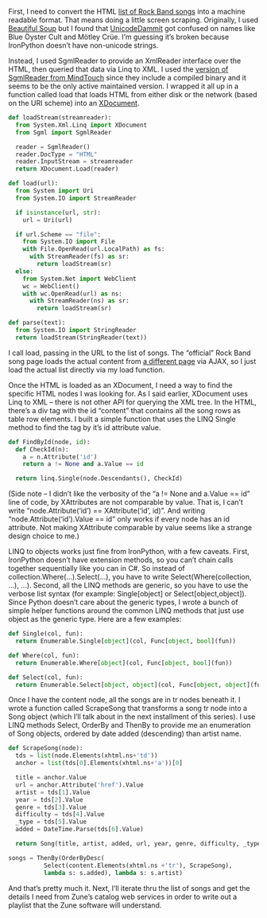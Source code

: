 First, I need to convert the HTML [list of Rock Band
songs](http://www.rockband.com/music/songs) into a machine readable
format. That means doing a little screen scraping. Originally, I used
[Beautiful Soup](http://www.crummy.com/software/BeautifulSoup/) but I
found that
[UnicodeDammit](http://www.crummy.com/software/BeautifulSoup/documentation.html#Beautiful%20Soup%20Gives%20You%20Unicode,%20Dammit)
got confused on names like Blue Öyster Cult and Mötley Crüe. I’m
guessing it’s broken because IronPython doesn’t have non-unicode
strings.

Instead, I used SgmlReader to provide an XmlReader interface over the
HTML, then queried that data via Linq to XML. I used the [version of
SgmlReader from
MindTouch](http://wiki.developer.mindtouch.com/Community/SgmlReader)
since they include a compiled binary and it seems to be the only active
maintained version. I wrapped it all up in a function called load that
loads HTML from either disk or the network (based on the URI scheme)
into an
[XDocument](http://msdn.microsoft.com/en-us/library/system.xml.linq.xdocument.aspx).

``` python
def loadStream(streamreader):
  from System.Xml.Linq import XDocument
  from Sgml import SgmlReader

  reader = SgmlReader()
  reader.DocType = "HTML"
  reader.InputStream = streamreader
  return XDocument.Load(reader)

def load(url):
  from System import Uri
  from System.IO import StreamReader

  if isinstance(url, str):
    url = Uri(url)

  if url.Scheme == "file":
    from System.IO import File
    with File.OpenRead(url.LocalPath) as fs:
      with StreamReader(fs) as sr:
        return loadStream(sr)
  else:
    from System.Net import WebClient
    wc = WebClient()
    with wc.OpenRead(url) as ns:
      with StreamReader(ns) as sr:
        return loadStream(sr)

def parse(text):
  from System.IO import StringReader
  return loadStream(StringReader(text))
```

I call load, passing in the URL to the list of songs. The “official”
Rock Band song page loads the actual content from [a different
page](url%20=%20'http://www.rockband.com/music/getSearchResultsTable_Ajax?sort_on=songs.NAME&sort_order=asc')
via AJAX, so I just load the actual list directly via my load function.

Once the HTML is loaded as an XDocument, I need a way to find the
specific HTML nodes I was looking for. As I said earlier, XDocument uses
Linq to XML – there is not other API for querying the XML tree. In the
HTML, there’s a div tag with the id “content” that contains all the song
rows as table row elements. I built a simple function that uses the LINQ
Single method to find the tag by it’s id attribute value.

``` python
def FindById(node, id):
  def CheckId(n):
    a = n.Attribute('id')
    return a != None and a.Value == id

  return linq.Single(node.Descendants(), CheckId)
```

(Side note – I didn’t like the verbosity of the “a != None and a<span
style="color: blue">.</span>Value == id” line of code, by XAttributes
are not comparable by value. That is, I can’t write
“node.Attribute(‘id’) == XAttribute(‘id’, id)”. And writing
“node.Attribute(‘id’).Value == id” only works if every node has an id
attribute. Not making XAttribute comparable by value seems like a
strange design choice to me.)

LINQ to objects works just fine from IronPython, with a few caveats.
First, IronPython doesn’t have extension methods, so you can’t chain
calls together sequentially like you can in C\#. So instead of
collection.Where(…).Select(…), you have to write
Select(Where(collection, …), …). Second, all the LINQ methods are
generic, so you have to use the verbose list syntax (for example:
Single[object] or Select[object,object]). Since Python doesn’t care
about the generic types, I wrote a bunch of simple helper functions
around the common LINQ methods that just use object as the generic type.
Here are a few examples:

``` python
def Single(col, fun):
  return Enumerable.Single[object](col, Func[object, bool](fun))

def Where(col, fun):
  return Enumerable.Where[object](col, Func[object, bool](fun))

def Select(col, fun):
  return Enumerable.Select[object, object](col, Func[object, object](fun))
```

Once I have the content node, all the songs are in tr nodes beneath it.
I wrote a function called ScrapeSong that transforms a song tr node into
a Song object (which I’ll talk about in the next installment of this
series). I use LINQ methods Select, OrderBy and ThenBy to provide me an
enumeration of Song objects, ordered by date added (descending) than
artist name.

``` python
def ScrapeSong(node):
  tds = list(node.Elements(xhtml.ns+'td'))
  anchor = list(tds[0].Elements(xhtml.ns+'a'))[0]

  title = anchor.Value
  url = anchor.Attribute('href').Value
  artist = tds[1].Value
  year = tds[2].Value
  genre = tds[3].Value
  difficulty = tds[4].Value
  _type = tds[5].Value
  added = DateTime.Parse(tds[6].Value)

  return Song(title, artist, added, url, year, genre, difficulty, _type)

songs = ThenBy(OrderByDesc(
          Select(content.Elements(xhtml.ns +'tr'), ScrapeSong),
          lambda s: s.added), lambda s: s.artist)
```

And that’s pretty much it. Next, I’ll iterate thru the list of songs and
get the details I need from Zune’s catalog web services in order to
write out a playlist that the Zune software will understand.
